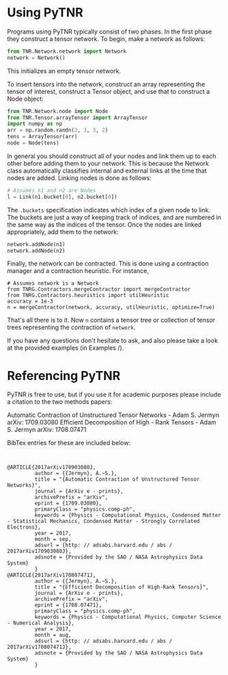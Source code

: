 
# Using PyTNR

Programs using PyTNR typically consist of two phases.
In the first phase they construct a tensor network.
To begin, make a network as follows:
```python
from TNR.Network.network import Network
network = Network()
```
This initializes an empty tensor network.

To insert tensors into the network, construct an array representing the tensor of interest, construct a Tensor object, and use that to construct a Node object:
```python
from TNR.Network.node import Node
from TNR.Tensor.arrayTensor import ArrayTensor
import numpy as np
arr = np.random.randn(3, 3, 3, 2)
tens = ArrayTensor(arr)
node = Node(tens)
```

In general you should construct all of your nodes and link them up to each other before adding them to your network.
This is because the Network class automatically classifies internal and external links at the time that nodes are added.
Linking nodes is done as follows:
```python
# Assumes n1 and n2 are Nodes
l = Link(n1.bucket[0], n2.bucket[0])
```
The `.buckets` specification indicates which index of a given node to link.
The buckets are just a way of keeping track of indices, and are numbered in the same way as the indices of the tensor.
Once the nodes are linked appropriately, add them to the network:
```python
network.addNode(n1)
network.addNode(n2)
```

Finally, the network can be contracted.
This is done using a contraction manager and a contraction heuristic.
For instance,
```
# Assumes network is a Network
from TNRG.Contractors.mergeContractor import mergeContractor
from TNRG.Contractors.heuristics import utilHeuristic
accuracy = 1e-3
n = mergeContractor(network, accuracy, utilHeuristic, optimize=True)
```
That's all there is to it. Now `n` contains a tensor tree or collection of tensor trees representing the contraction of `network`.

If you have any questions don't hesitate to ask, and also please take a look at the provided examples (in Examples /).


# Referencing PyTNR

PyTNR is free to use, but if you use it for academic purposes please include a citation to the two methods papers:

Automatic Contraction of Unstructured Tensor Networks - Adam S. Jermyn arXiv: 1709.03080
Efficient Decomposition of High - Rank Tensors - Adam S. Jermyn arXiv: 1708.07471

BibTex entries for these are included below:

```


@ARTICLE{2017arXiv170903080J,
         author = {{Jermyn}, A.~S.},
         title = "{Automatic Contraction of Unstructured Tensor Networks}",
         journal = {ArXiv e - prints},
         archivePrefix = "arXiv",
         eprint = {1709.03080},
         primaryClass = "physics.comp-ph",
         keywords = {Physics - Computational Physics, Condensed Matter - Statistical Mechanics, Condensed Matter - Strongly Correlated Electrons},
         year = 2017,
         month = sep,
         adsurl = {http: // adsabs.harvard.edu / abs / 2017arXiv170903080J},
         adsnote = {Provided by the SAO / NASA Astrophysics Data System}
         }
@ARTICLE{2017arXiv170807471J,
         author = {{Jermyn}, A.~S.},
         title = "{Efficient Decomposition of High-Rank Tensors}",
         journal = {ArXiv e - prints},
         archivePrefix = "arXiv",
         eprint = {1708.07471},
         primaryClass = "physics.comp-ph",
         keywords = {Physics - Computational Physics, Computer Science - Numerical Analysis},
         year = 2017,
         month = aug,
         adsurl = {http: // adsabs.harvard.edu / abs / 2017arXiv170807471J},
         adsnote = {Provided by the SAO / NASA Astrophysics Data System}
         }
```
